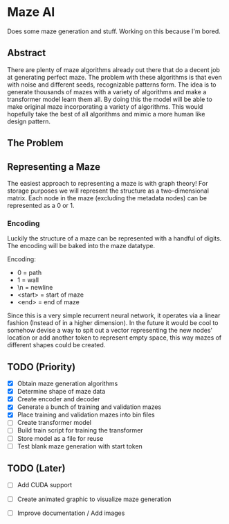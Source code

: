 # Maze AI
Does some maze generation and stuff. Working on this because I'm bored.

## Abstract
There are plenty of maze algorithms already out there that do a decent job at generating perfect maze.
The problem with these algorithms is that even with noise and different seeds, recognizable patterns form.
The idea is to generate thousands of mazes with a variety of algorithms and make a transformer model learn them all.
By doing this the model will be able to make original maze incorporating a variety of algorithms.
This would hopefully take the best of all algorithms and mimic a more human like design pattern.

## The Problem


## Representing a Maze
The easiest approach to representing a maze is with graph theory!
For storage purposes we will represent the structure as a two-dimensional matrix.
Each node in the maze (excluding the metadata nodes) can be represented as a 0 or 1.

### Encoding
Luckily the structure of a maze can be represented with a handful of digits.
The encoding will be baked into the maze datatype.

Encoding:
- 0 = path
- 1 = wall
- \n = newline
- \<start> = start of maze
- \<end> = end of maze

Since this is a very simple recurrent neural network, 
it operates via a linear fashion (Instead of in a higher dimension).
In the future it would be cool to somehow devise a way to spit out a vector representing the new nodes' location
or add another token to represent empty space, this way mazes of different shapes could be created.

## TODO (Priority)
- [x] Obtain maze generation algorithms
- [x] Determine shape of maze data
- [x] Create encoder and decoder
- [x] Generate a bunch of training and validation mazes
- [x] Place training and validation mazes into bin files
- [ ] Create transformer model
- [ ] Build train script for training the transformer
- [ ] Store model as a file for reuse
- [ ] Test blank maze generation with start token

## TODO (Later)
- [ ] Add CUDA support
- [ ] Create animated graphic to visualize maze generation
- [ ] Improve documentation / Add images



